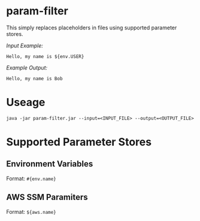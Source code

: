 # param-filter
This simply replaces placeholders in files using supported parameter stores.


_Input Example:_
```
Hello, my name is ${env.USER}
```

_Example Output:_
```
Hello, my name is Bob
```

# Useage
```
java -jar param-filter.jar --input=<INPUT_FILE> --output=<OUTPUT_FILE>
```

# Supported Parameter Stores
## Environment Variables
Format: ```#{env.name}```

## AWS SSM Paramiters
Format: ```${aws.name}```
